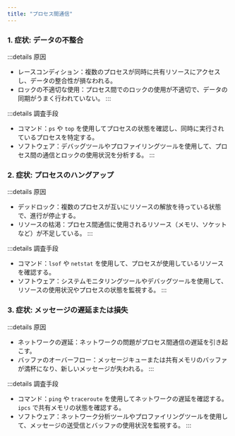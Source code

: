 ```yaml
---
title: "プロセス間通信"
---
```

### 1. 症状: データの不整合

:::details 原因

- レースコンディション：複数のプロセスが同時に共有リソースにアクセスし、データの整合性が損なわれる。
- ロックの不適切な使用：プロセス間でのロックの使用が不適切で、データの同期がうまく行われていない。
:::

:::details 調査手段

- コマンド：`ps` や `top` を使用してプロセスの状態を確認し、同時に実行されているプロセスを特定する。
- ソフトウェア：デバッグツールやプロファイリングツールを使用して、プロセス間の通信とロックの使用状況を分析する。
:::

### 2. 症状: プロセスのハングアップ

:::details 原因

- デッドロック：複数のプロセスが互いにリソースの解放を待っている状態で、進行が停止する。
- リソースの枯渇：プロセス間通信に使用されるリソース（メモリ、ソケットなど）が不足している。
:::

:::details 調査手段

- コマンド：`lsof` や `netstat` を使用して、プロセスが使用しているリソースを確認する。
- ソフトウェア：システムモニタリングツールやデバッグツールを使用して、リソースの使用状況やプロセスの状態を監視する。
:::

### 3. 症状: メッセージの遅延または損失

:::details 原因

- ネットワークの遅延：ネットワークの問題がプロセス間通信の遅延を引き起こす。
- バッファのオーバーフロー：メッセージキューまたは共有メモリのバッファが満杯になり、新しいメッセージが失われる。
:::

:::details 調査手段

- コマンド：`ping` や `traceroute` を使用してネットワークの遅延を確認する。`ipcs` で共有メモリの状態を確認する。
- ソフトウェア：ネットワーク分析ツールやプロファイリングツールを使用して、メッセージの送受信とバッファの使用状況を監視する。
:::
